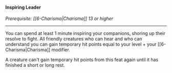 #### Inspiring Leader

_Prerequisite: [[6-Charisma|Charisma]] 13 or higher_

---

You can spend at least 1 minute inspiring your companions, shoring up their resolve to fight. All friendly creatures who can hear and who can understand you can gain temporary hit points equal to your level + your [[6-Charisma|Charisma]] modifier.

A creature can't gain temporary hit points from this feat again until it has finished a short or long rest.